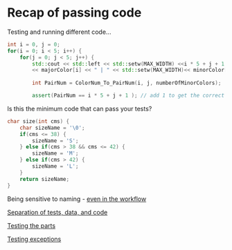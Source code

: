 # Recap of passing code

Testing and running different code...

```cpp
int i = 0, j = 0;
for(i = 0; i < 5; i++) {
    for(j = 0; j < 5; j++) {
        std::cout << std::left << std::setw(MAX_WIDTH) <<i * 5 + j + 1 << " | " << std::setw(MAX_WIDTH)
        << majorColor[i] << " | " << std::setw(MAX_WIDTH)<< minorColor[j] << "\n";
        
        int PairNum = ColorNum_To_PairNum(i, j, numberOfMinorColors);

        assert(PairNum == i * 5 + j + 1 ); // add 1 to get the correct
```

Is this the minimum code that can pass your tests?

```cpp
char size(int cms) {
    char sizeName = '\0';
    if(cms <= 38) {
        sizeName = 'S';
    } else if(cms > 38 && cms <= 42) {
        sizeName = 'M';
    } else if(cms > 42) {
        sizeName = 'L';
    }
    return sizeName;
}
```

Being sensitive to naming - [even in the workflow](https://github.com/clean-code-craft-tcq-4/test-failer-in-py-nisharai1/pull/1/files)

[Separation of tests, data, and code](https://github.com/clean-code-craft-tcq-4/test-failer-in-cpp-POOJASHREE-G/blob/af438c3d04230366637ba0b7deb8387ea688510d/.github/workflows/main-workflow.yml)

[Testing the parts](https://github.com/clean-code-craft-tcq-4/test-failer-in-cpp-ankit-88/blob/3970b8d1eabfbb3d6e9aca3c3e13fcf37b5c91bb/test_alerter.cpp)

[Testing exceptions](https://github.com/clean-code-craft-tcq-4/test-failer-in-py-VishnuJin/blob/c2c53b0d687bb1f0656dabd826c771841b1418c6/misaligned.py)


